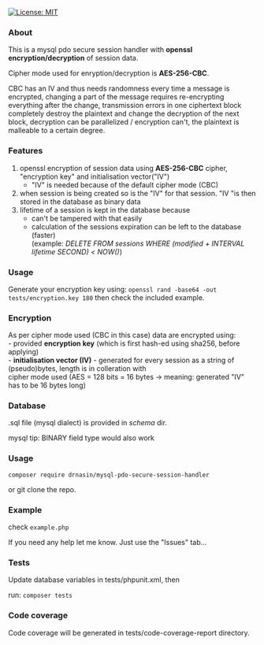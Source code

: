 [![License: MIT](https://img.shields.io/badge/License-MIT-yellow.svg)](https://opensource.org/licenses/MIT)

### About
This is a mysql pdo secure session handler with **openssl encryption/decryption** of session data.

Cipher mode used for enryption/decryption is **AES-256-CBC**.

CBC has an IV and thus needs randomness every time a message is encrypted,
changing a part of the message requires re-encrypting everything after the change,
transmission errors in one ciphertext block completely destroy the plaintext and
change the decryption of the next block, decryption can be parallelized / encryption can't,
the plaintext is malleable to a certain degree.

### Features
   1. openssl encryption of session data using **AES-256-CBC** cipher, "encryption key" and initialisation vector("IV")
        - "IV" is needed because of the default cipher mode (CBC)
   2. when session is being created so is the "IV" for that session. "IV "is then stored in the database as binary data
   2. lifetime of a session is kept in the database because
        - can't be tampered with that easily
        - calculation of the sessions expiration can be left to the database (faster)\
        (example: _DELETE FROM sessions WHERE (modified + INTERVAL lifetime SECOND) < NOW()_)

### Usage
Generate your encryption key using:
`openssl rand -base64 -out tests/encryption.key 180`
then check the included example.

### Encryption
As per cipher mode used (CBC in this case) data are encrypted using:\
    - provided **encryption key** (which is first hash-ed using sha256, before applying) \
    - **initialisation vector (IV)** - generated for every session as a string of (pseudo)bytes, length is in colleration with\
                                       cipher mode used (AES = 128 bits = 16 bytes -> meaning: generated "IV" has to be 16 bytes long)

### Database
.sql file (mysql dialect) is provided in *schema* dir.

mysql tip: BINARY field type would also work

### Usage

`composer require drnasin/mysql-pdo-secure-session-handler`

or git clone the repo.

### Example

check `example.php`

If you need any help let me know. Just use the "Issues" tab...

### Tests
Update database variables in tests/phpunit.xml, then

run: `composer tests`

### Code coverage
Code coverage will be generated in tests/code-coverage-report directory.



